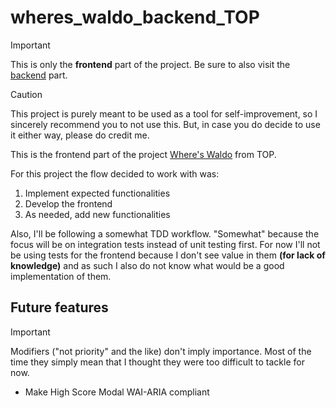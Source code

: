 # wheres_waldo_backend_TOP

> [!IMPORTANT]
> This is only the **frontend** part of the project. Be sure to also visit the [backend](https://github.com/Isutomu/wheres_waldo_backend_TOP) part.

> [!CAUTION]
> This project is purely meant to be used as a tool for self-improvement, so I sincerely recommend you to not use this. But, in case you do decide to use it either way, please do credit me.

This is the frontend part of the project [Where's Waldo](https://www.theodinproject.com/lessons/nodejs-where-s-waldo-a-photo-tagging-app) from TOP.

For this project the flow decided to work with was:

1. Implement expected functionalities
2. Develop the frontend
3. As needed, add new functionalities

Also, I'll be following a somewhat TDD workflow.
"Somewhat" because the focus will be on integration tests instead of unit testing first.
For now I'll not be using tests for the frontend because I don't see value in them **(for lack of knowledge)** and as such I also do not know what would be a good implementation of them.

## Future features

> [!IMPORTANT]
> Modifiers ("not priority" and the like) don't imply importance. Most of the time they simply mean that I thought they were too difficult to tackle for now.

- Make High Score Modal WAI-ARIA compliant

